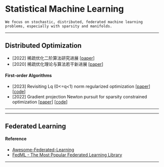 # Statistical Machine Learning


`We focus on stochastic, distributed, federated machine learning problems, especially with sparsity and manifolds.`

---- 
## Distributed Optimization 

* \[2022\] 稀疏优化二阶算法研究进展 [[paper](https://computmath.cjoe.ac.cn/szjs/CN/10.12288/szjs.s2021-0759)]
* \[2020\] 稀疏优化理论与算法若干新进展 [[paper](https://www.ort.shu.edu.cn/CN/10.15960/j.cnki.issn.1007-6093.2020.04.001)]

#### First-order Algorithms
* \[2023\] Revisiting Lq (0<=q<1) norm regularized optimization [[paper](https://arxiv.org/abs/2306.14394)] [[code](https://github.com/ShenglongZhou/PSNP)]
* \[2022\] Gradient projection Newton pursuit for sparsity constrained optimization [[paper](https://www.sciencedirect.com/science/article/pii/S1063520322000458)] [[code](https://github.com/ShenglongZhou/GPNP)]

----

----

##  Federated Learning

#### Reference  
- [Awesome-Federated-Learning](https://github.com/FedML-AI/FedML/blob/master/research/Awesome-Federated-Learning.md)
- [FedML - The Most Popular Federated Learning Library](https://fedml.ai/)
----



